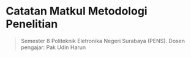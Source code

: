 # Catatan Matkul Metodologi Penelitian
> Semester 8 Politeknik Eletronika Negeri Surabaya (PENS).
Dosen pengajar: Pak Udin Harun

## 
